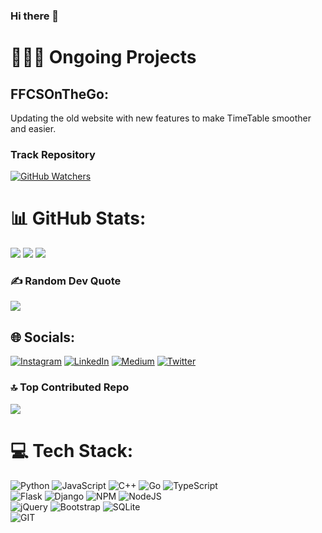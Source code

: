 ### Hi there 👋

# 🧑🏻‍💻 Ongoing Projects
## FFCSOnTheGo:
Updating the old website with new features to make TimeTable smoother and easier.
### Track Repository 
[![GitHub Watchers](https://img.shields.io/github/watchers/twbs/bootstrap?label=Watch&style=social)](https://github.com/sarveshdakhore/FFCSonTheGo)



#
# 📊 GitHub Stats:
![](https://github-readme-stats.vercel.app/api?username=sarveshdakhore&theme=chartreuse-dark&icon_color=00ffff&hide_border=true&include_all_commits=true&count_private=true)
![](https://github-readme-stats.vercel.app/api/top-langs/?username=sarveshdakhore&theme=chartreuse-dark&icon_color=00ffff&hide_border=true&include_all_commits=true&count_private=true&layout=compact)
![](https://github-readme-streak-stats.herokuapp.com/?user=sarveshdakhore&theme=chartreuse-dark&icon_color=00ffff&hide_border=true)<br/>


### ✍️ Random Dev Quote
![](https://quotes-github-readme.vercel.app/api?type=horizontal&theme=radical)

## 🌐 Socials:
[![Instagram](https://img.shields.io/badge/Instagram-%23E4405F.svg?logo=Instagram&logoColor=white)](https://instagram.com/sarveshdakhore) [![LinkedIn](https://img.shields.io/badge/LinkedIn-%230077B5.svg?logo=linkedin&logoColor=white)](https://linkedin.com/in/sarveshdakhore) [![Medium](https://img.shields.io/badge/Medium-12100E?logo=medium&logoColor=white)](https://medium.com/@sarveshdakhore) [![Twitter](https://img.shields.io/badge/Twitter-%231DA1F2.svg?logo=Twitter&logoColor=white)](https://twitter.com/sarveshdakhore) 


### 🔝 Top Contributed Repo
![](https://github-contributor-stats.vercel.app/api?username=sarveshdakhore&limit=5&theme=chartreuse-dark&icon_color=00ffff&hide_border=true&combine_all_yearly_contributions=true)



# 💻 Tech Stack:
![Python](https://img.shields.io/badge/python-3670A0?style=for-the-badge&logo=python&logoColor=ffdd54) ![JavaScript](https://img.shields.io/badge/javascript-%23323330.svg?style=for-the-badge&logo=javascript&logoColor=%23F7DF1E) ![C++](https://img.shields.io/badge/c++-%2300599C.svg?style=for-the-badge&logo=c%2B%2B&logoColor=white) ![Go](https://img.shields.io/badge/go-%2300ADD8.svg?style=for-the-badge&logo=go&logoColor=white) ![TypeScript](https://img.shields.io/badge/typescript-%23007ACC.svg?style=for-the-badge&logo=typescript&logoColor=white) 
<br/>
![Flask](https://img.shields.io/badge/flask-%23000.svg?style=for-the-badge&logo=flask&logoColor=white) ![Django](https://img.shields.io/badge/django-%23092E20.svg?style=for-the-badge&logo=django&logoColor=white) ![NPM](https://img.shields.io/badge/NPM-%23CB3837.svg?style=for-the-badge&logo=npm&logoColor=white) ![NodeJS](https://img.shields.io/badge/node.js-6DA55F?style=for-the-badge&logo=node.js&logoColor=white) 
<br/>
![jQuery](https://img.shields.io/badge/jquery-%230769AD.svg?style=for-the-badge&logo=jquery&logoColor=white)  ![Bootstrap](https://img.shields.io/badge/bootstrap-%238511FA.svg?style=for-the-badge&logo=bootstrap&logoColor=white)  ![SQLite](https://img.shields.io/badge/sqlite-%2307405e.svg?style=for-the-badge&logo=sqlite&logoColor=white) 
<br/>
![GIT](https://img.shields.io/badge/Git-fc6d26?style=for-the-badge&logo=git&logoColor=white)

<!-- Proudly created with GPRM ( https://gprm.itsvg.in ) -->
